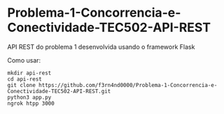 # Problema-1-Concorrencia-e-Conectividade-TEC502-API-REST
API REST do problema 1 desenvolvida usando o framework Flask

Como usar:
```
mkdir api-rest
cd api-rest
git clone https://github.com/f3rn4nd0000/Problema-1-Concorrencia-e-Conectividade-TEC502-API-REST.git
python3 app.py
ngrok htpp 3000
```
